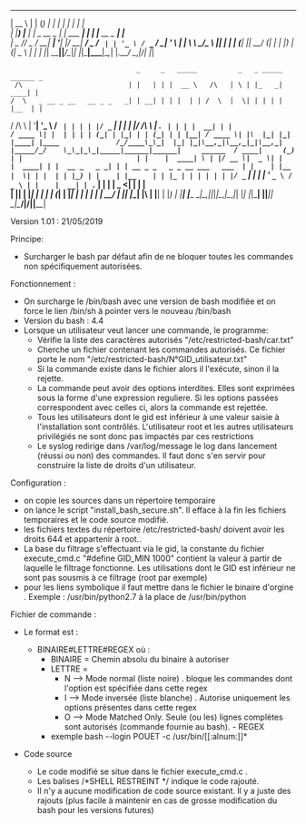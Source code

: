   _____           _        _      _           _   _               _     
 |  __ \         | |      (_)    | |         | | | |             | |    
 | |__) |___  ___| |_ _ __ _  ___| |_ ___  __| | | |__   __ _ ___| |__  
 |  _  // _ \/ __| __| '__| |/ __| __/ _ \/ _` | | '_ \ / _` / __| '_ \ 
 | | \ \  __/\__ \ |_| |  | | (__| ||  __/ (_| | | |_) | (_| \__ \ | | |
 |_|  \_\___||___/\__|_|  |_|\___|\__\___|\__,_| |_.__/ \__,_|___/_| |_|

 
                                   _     _   _____          _   _ _____ ______ _                  
     /\                          | |   | | |  __ \   /\   | \ | |_   _|  ____| |                 
    /  \   _ __ _ __   __ _ _   _| | __| | | |  | | /  \  |  \| | | | | |__  | |                 
   / /\ \ | '__| '_ \ / _` | | | | |/ _` | | |  | |/ /\ \ | . ` | | | |  __| | |                 
  / ____ \| |  | | | | (_| | |_| | | (_| | | |__| / ____ \| |\  |_| |_| |____| |____             
 /_/____\_\_|  |_| |_|\__,_|\__,_|_|\__,_| |_____/_/    \_\_|_\_|_____|______|______|     ______ 
  / ____|     (_) | |                            | |    |  ____| \ | |/ __ \|  _ \| |    |  ____|
 | |  __ _   _ _| | | __ _ _   _ _ __ ___   ___  | |    | |__  |  \| | |  | | |_) | |    | |__   
 | | |_ | | | | | | |/ _` | | | | '_ ` _ \ / _ \ | |    |  __| | . ` | |  | |  _ <| |    |  __|  
 | |__| | |_| | | | | (_| | |_| | | | | | |  __/ | |____| |____| |\  | |__| | |_) | |____| |____ 
  \_____|\__,_|_|_|_|\__,_|\__,_|_| |_| |_|\___| |______|______|_| \_|\____/|____/|______|______|


Version 1.01 : 21/05/2019
  
 
Principe: 

- Surcharger le bash par défaut afin de ne bloquer toutes les commandes non spécifiquement autorisées.
 
Fonctionnement : 

- On surcharge le /bin/bash avec une version de bash modifiée et on force le lien /bin/sh à pointer vers le nouveau /bin/bash
- Version du bash : 4.4
- Lorsque un utilisateur veut lancer une commande, le programme:
	- Vérifie la liste des caractères autorisés "/etc/restricted-bash/car.txt"
	- Cherche un fichier contenant les commandes autorisés. Ce fichier porte le nom "/etc/restricted-bash/N°GID_utilisateur.txt"
	- Si la commande existe dans le fichier alors il l'exécute, sinon il la rejette.
	- La commande peut avoir des options interdites. Elles sont exprimées sous la forme d'une expression reguliere. Si les options passées correspondent avec celles ci, alors la commande est rejettée.  
	- Tous les utilisateurs dont le gid est inférieur à une valeur saisie à l'installation sont contrôlés. L'utilisateur root et les autres utilisateurs privilégiés ne sont donc pas impactés par ces restrictions
	- Le syslog redirige dans /var/log/message le log dans lancement (réussi ou non) des commandes. Il faut donc s'en servir pour construire la liste de droits d'un utilisateur.
 
 Configuration :
- on copie les sources dans un répertoire temporaire
- on lance le script "install_bash_secure.sh". Il efface à la fin les fichiers temporaires et le code source modifié.
- les fichiers textes du répertoire /etc/restricted-bash/ doivent avoir les droits 644 et appartenir à root..
- La base du filtrage s'effectuant via le gid, la constante du fichier execute_cmd.c "#define GID_MIN 1000" contient la valeur à partir de laquelle le filtrage fonctionne. Les utilisations dont le GID est inférieur ne sont pas sousmis à ce filtrage (root par exemple)
- pour les liens symbolique il faut mettre dans le fichier le binaire d'orgine . Exemple : /usr/bin/python2.7  à la place de /usr/bin/python


Fichier de commande :
- Le format est :
	- BINAIRE#LETTRE#REGEX où :
		- BINAIRE = Chemin absolu du binaire  à autoriser
		- LETTRE = 
			- N --> Mode normal (liste noire) . bloque les commandes dont l'option est spécifiée dans cette regex
			- I --> Mode inversée (liste blanche) . Autorise uniquement les options présentes dans cette regex
			- O --> Mode Matched Only. Seule (ou les) lignes complètes sont autorisés (commande fournie au bash). 			- REGEX 
		- exemple bash --login POUET -c /usr/bin/[[:alnum:]]*
 
 - Code source
	- Le code modifié se situe dans le fichier execute_cmd.c .
	- Les balises /*SHELL RESTREINT */ indique le code rajouté.
	- Il n'y a aucune modification de code source existant. Il y a juste des rajouts (plus facile à maintenir en cas de grosse modification du bash pour les versions futures)
